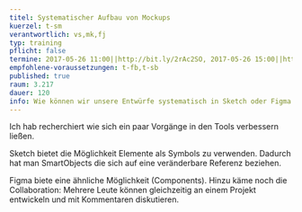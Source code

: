 ```yaml
---
titel: Systematischer Aufbau von Mockups
kuerzel: t-sm
verantwortlich: vs,mk,fj
typ: training
pflicht: false
termine: 2017-05-26 11:00||http://bit.ly/2rAc2SO, 2017-05-26 15:00||http://bit.ly/2qFwJ0H, 2017-06-02 11:00, 2017-06-02 15:00
empfohlene-voraussetzungen: t-fb,t-sb
published: true
raum: 3.217
dauer: 120
info: Wie können wir unsere Entwürfe systematisch in Sketch oder Figma aufbauen?
---
```


Ich hab recherchiert wie sich ein paar Vorgänge in den Tools verbessern ließen.

Sketch bietet die Möglichkeit Elemente als Symbols zu verwenden. Dadurch hat man SmartObjects die sich auf eine veränderbare Referenz beziehen.

Figma biete eine ähnliche Möglichkeit (Components). Hinzu käme noch die Collaboration: Mehrere Leute können gleichzeitig an einem Projekt entwickeln und mit Kommentaren diskutieren.
